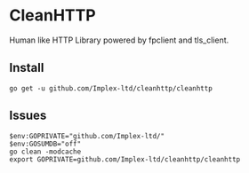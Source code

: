 # CleanHTTP

Human like HTTP Library powered by fpclient and tls_client.

## Install
```
go get -u github.com/Implex-ltd/cleanhttp/cleanhttp
```

## Issues
```
$env:GOPRIVATE="github.com/Implex-ltd/"
$env:GOSUMDB="off"
go clean -modcache
export GOPRIVATE=github.com/Implex-ltd/cleanhttp/cleanhttp
```